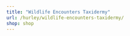 ```yaml
---
title: "Wildlife Encounters Taxidermy"
url: /hurley/wildlife-encounters-taxidermy/
shop: shop
---
```

